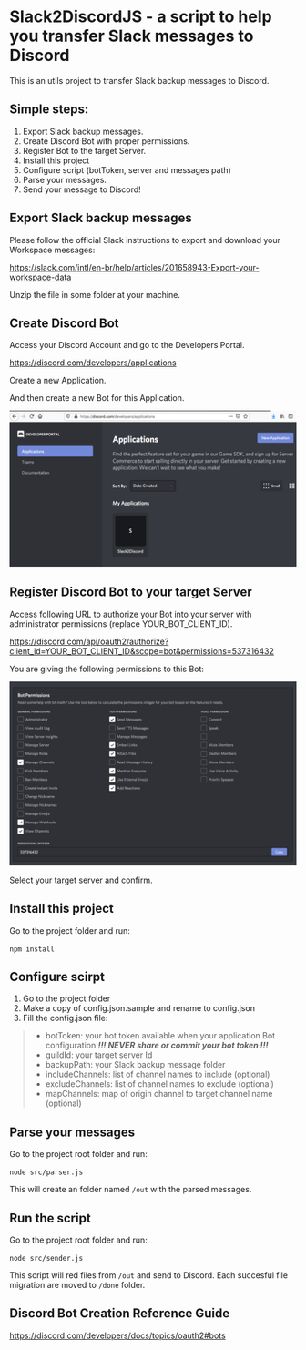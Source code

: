 # Slack2DiscordJS  - a script to help you transfer Slack messages to Discord
This is an utils project to transfer Slack backup messages to Discord.

## Simple steps:
1. Export Slack backup messages.
2. Create Discord Bot with proper permissions.
3. Register Bot to the target Server.
4. Install this project
5. Configure script (botToken, server and messages path)
6. Parse your messages.
7. Send your message to Discord!

## Export Slack backup messages
Please follow the official Slack instructions to export and download your Workspace messages:

https://slack.com/intl/en-br/help/articles/201658943-Export-your-workspace-data

Unzip the file in some folder at your machine.

## Create Discord Bot

Access your Discord Account and go to the Developers Portal.

https://discord.com/developers/applications

Create a new Application.

And then create a new Bot for this Application.

![alt create_bot](/imgs/create_bot.png)

## Register Discord Bot to your target Server

Access following URL to authorize your Bot into your server with administrator permissions (replace YOUR_BOT_CLIENT_ID).

https://discord.com/api/oauth2/authorize?client_id=YOUR_BOT_CLIENT_ID&scope=bot&permissions=537316432

You are giving the following permissions to this Bot:

![alt bot_permissions](/imgs/bot_permissions.png)

Select your target server and confirm.

## Install this project
Go to the project folder and run:

`npm install`

## Configure scirpt
1. Go to the project folder
2. Make a copy of config.json.sample and rename to config.json
3. Fill the config.json file:
>* botToken: your bot token available when your application Bot configuration ***!!! NEVER share or commit your bot token !!!***
>* guildId: your target server Id
>* backupPath: your Slack backup message folder
>* includeChannels: list of channel names to include (optional)
>* excludeChannels: list of channel names to exclude (optional)
>* mapChannels: map of origin channel to target channel name (optional)

## Parse your messages
Go to the project root folder and run:

`node src/parser.js`

This will create an folder named `/out` with the parsed messages.

## Run the script
Go to the project root folder and run:

`node src/sender.js`

This script will red files from `/out` and send to Discord. Each succesful file migration are moved to `/done` folder.

## Discord Bot Creation Reference Guide
https://discord.com/developers/docs/topics/oauth2#bots


